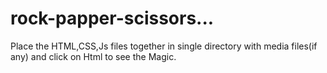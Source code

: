 # rock-papper-scissors...
Place the HTML,CSS,Js files together in single directory with media files(if any) and click on Html to see the Magic.

